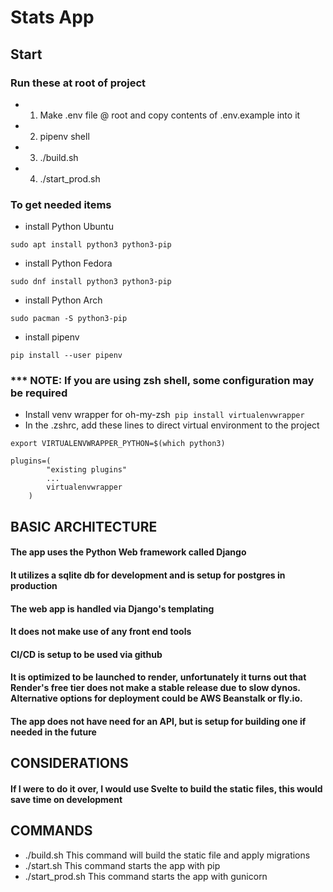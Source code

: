 # Stats App


## Start
### Run these at root of project
- 1. Make .env file @ root and copy contents of .env.example into it
- 2. pipenv shell
- 3. ./build.sh
- 4. ./start_prod.sh
### To get needed items
- install Python Ubuntu 
```
sudo apt install python3 python3-pip
```
- install Python Fedora 
```
sudo dnf install python3 python3-pip
```
- install Python Arch 
```
sudo pacman -S python3-pip
```
- install pipenv 
```
pip install --user pipenv
```
### *** NOTE: If you are using zsh shell, some configuration may be required
- Install venv wrapper for oh-my-zsh```
pip install virtualenvwrapper```
- In the .zshrc, add these lines to direct virtual environment to the project
```
export VIRTUALENVWRAPPER_PYTHON=$(which python3)

plugins=(
        "existing plugins"
        ...
        virtualenvwrapper
    )
```


## BASIC ARCHITECTURE
#### The app uses the Python Web framework called Django
#### It utilizes a sqlite db for development and is setup for postgres in production
#### The web app is handled via Django's templating
#### It does not make use of any front end tools
#### CI/CD is setup to be used via github
#### It is optimized to be launched to render, unfortunately it turns out that Render's free tier does not make a stable release due to slow dynos. Alternative options for deployment could be AWS Beanstalk or fly.io.
#### The app does not have need for an API, but is setup for building one if needed in the future

## CONSIDERATIONS
#### If I were to do it over, I would use Svelte to build the static files, this would save time on development


## COMMANDS
- ./build.sh This command will build the static file and apply migrations
- ./start.sh This command starts the app with pip
- ./start_prod.sh This command starts the app with gunicorn

